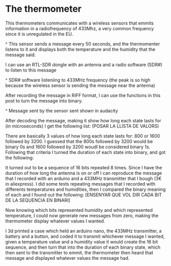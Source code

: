 # The thermometer

This thermometers communicates with a wireless sensors that emmits information in a radiofrequency of 433Mhz, a very common frequency since it is unregulated in the EU.

^ This sensor sends a message every 50 seconds, and the thermomenter listens to it and displays both the temperature and the humidity that the message said.

I can use an RTL-SDR dongle with an antenna and a radio software (SDR#) to listen to this message

^ SDR# software listeniing to 433MHz frequency (the peak is so high because the wireless sensor is sending the message near the antenna)

After recording the message in RIFF format, I can use the functions in this post to turn the message into binary.

^ Message sent by the sensor sent shown in audacity

After decoding the message, making it show how long each state lasts for (in microseconds) I get the following list: (POSAR LA LLISTA DE VALORS)

There are basically 3 values of how long each state lasts for: 800 or 1600 followed by 3200. I guessed that the 800s followed by 3200 would be binary 0s and 1600 followed by 3200 woudl be considered binary 1s. Following that criteria I turned the duration of each state into binary, and got the following:

It turned out to be a sequence of 16 bits repeated 8 times. Since I have the duration of how long the antenna is on or off I can reproduce the message that I recorded with an arduino and a 433MHz transmitter that I bough (3€ in aliexpress). I did some tests repeating messages that I recorded with differents temperatures and humidities, then I compared the binary meaning of each and I found out the following: [ENSENYAR QUE VOL DIR CADA BIT DE LA SEQUENCIA EN BINARI]

Now knowing which bits represented humidity and which represented temperature, I could now generate new messages from zero, making the thermometer display whatever values I wanted.

I 3d printed a case which held an arduino nano, the 433MHz transmitter, a battery and a button, and coded it to transmit whichever message I wanted, given a temperature value and a humidity value it would create the 16 bit sequence, and then turn that into the duration of each binary state, which then sent to the transmitter to emmit, the thermometer then heard that message and displayed whatever values the message had.

